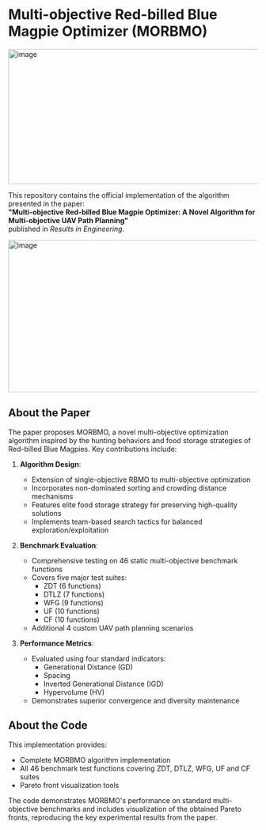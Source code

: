 # Multi-objective Red-billed Blue Magpie Optimizer (MORBMO)

<img width="791" height="273" alt="image" src="https://github.com/user-attachments/assets/11563eca-ea47-4ad9-a14d-3e5e1818ee2a" />

This repository contains the official implementation of the algorithm presented in the paper:  
**"Multi-objective Red-billed Blue Magpie Optimizer: A Novel Algorithm for Multi-objective UAV Path Planning"**  
published in *Results in Engineering*.

<img width="725" height="308" alt="image" src="https://github.com/user-attachments/assets/48f98e79-a1e3-4120-9628-364a34fa5af6" />

## About the Paper
The paper proposes MORBMO, a novel multi-objective optimization algorithm inspired by the hunting behaviors and food storage strategies of Red-billed Blue Magpies. Key contributions include:

1. **Algorithm Design**:
   - Extension of single-objective RBMO to multi-objective optimization
   - Incorporates non-dominated sorting and crowding distance mechanisms
   - Features elite food storage strategy for preserving high-quality solutions
   - Implements team-based search tactics for balanced exploration/exploitation

2. **Benchmark Evaluation**:
   - Comprehensive testing on 46 static multi-objective benchmark functions
   - Covers five major test suites:
     - ZDT (6 functions)
     - DTLZ (7 functions)
     - WFG (9 functions)
     - UF (10 functions)
     - CF (10 functions)
   - Additional 4 custom UAV path planning scenarios

3. **Performance Metrics**:
   - Evaluated using four standard indicators:
     - Generational Distance (GD)
     - Spacing
     - Inverted Generational Distance (IGD)
     - Hypervolume (HV)
   - Demonstrates superior convergence and diversity maintenance

## About the Code
This implementation provides:
- Complete MORBMO algorithm implementation
- All 46 benchmark test functions covering ZDT, DTLZ, WFG, UF and CF suites
- Pareto front visualization tools

The code demonstrates MORBMO's performance on standard multi-objective benchmarks and includes visualization of the obtained Pareto fronts, reproducing the key experimental results from the paper.
